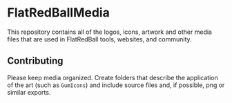 # FlatRedBallMedia

This repository contains all of the logos, icons, artwork and other media files that are used in FlatRedBall tools, websites, and community.

## Contributing

Please keep media organized. Create folders that describe the application of the art (such as `GumIcons`) and include source files and, if possible, png or similar exports.
